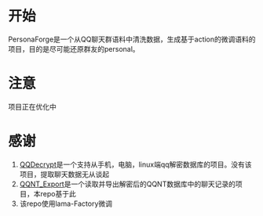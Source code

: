 # 开始

PersonaForge是一个从QQ聊天群语料中清洗数据，生成基于action的微调语料的项目，目的是尽可能还原群友的personal。

# 注意
项目正在优化中
# 感谢

1. [QQDecrypt](https://qq.sbcnm.top/)是一个支持从手机，电脑，linux端qq解密数据库的项目。没有该项目，提取聊天数据无从谈起
2. [QQNT_Export](https://github.com/Tealina28/QQNT_Export)是一个读取并导出解密后的QQNT数据库中的聊天记录的项目，本repo基于此
3. 该repo使用lama-Factory微调
